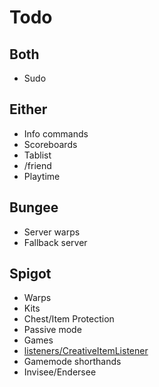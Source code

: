 # Todo

## Both

- Sudo

## Either

- Info commands
- Scoreboards
- Tablist
- /friend
- Playtime

## Bungee

- Server warps
- Fallback server

## Spigot

- Warps
- Kits
- Chest/Item Protection
- Passive mode
- Games
- [listeners/CreativeItemListener](https://github.com/EverCraftMC/EverCraft/blob/main/Spigot/src/main/java/io/github/evercraftmc/evercraft/spigot/listeners/CreativeItemListener.java)
- Gamemode shorthands
- Invisee/Endersee